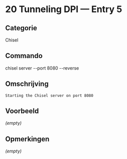 # 20 Tunneling DPI — Entry 5

## Categorie

Chisel

## Commando

chisel server --port 8080 --reverse

## Omschrijving

```
Starting the Chisel server on port 8080
```

## Voorbeeld

_(empty)_

## Opmerkingen

_(empty)_

